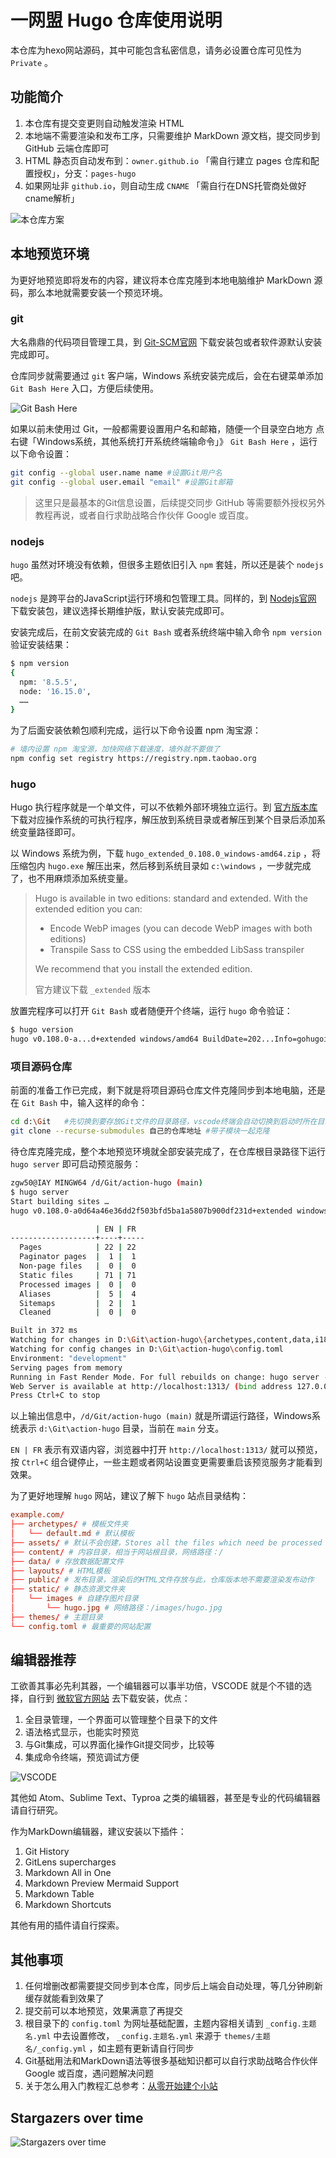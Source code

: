 # 一网盟 Hugo 仓库使用说明
本仓库为hexo网站源码，其中可能包含私密信息，请务必设置仓库可见性为 `Private` 。
## 功能简介
1. 本仓库有提交变更则自动触发渲染 HTML
2. 本地端不需要渲染和发布工序，只需要维护 MarkDown 源文档，提交同步到 GitHub 云端仓库即可
3. HTML 静态页自动发布到：`owner.github.io` 「需自行建立 pages 仓库和配置授权」，分支：`pages-hugo`
4. 如果网址非 `github.io`，则自动生成 `CNAME` 「需自行在DNS托管商处做好cname解析」
   
![本仓库方案](https://cdn.jsdelivr.net/gh/828767/static/images/github_page_free.png)

## 本地预览环境
为更好地预览即将发布的内容，建议将本仓库克隆到本地电脑维护 MarkDown 源码，那么本地就需要安装一个预览环境。

### **git**
大名鼎鼎的代码项目管理工具，到 [Git-SCM官网](https://git-scm.com/downloads) 下载安装包或者软件源默认安装完成即可。

仓库同步就需要通过 `git` 客户端，Windows 系统安装完成后，会在右键菜单添加 `Git Bash Here` 入口，方便后续使用。

![Git Bash Here](https://cdn.jsdelivr.net/gh/828767/static/images/git_menu_gitbashhere.png)

如果以前未使用过 Git，一般都需要设置用户名和邮箱，随便一个目录空白地方 点右键「Windows系统，其他系统打开系统终端输命令」》 `Git Bash Here` ，运行以下命令设置：
```bash
git config --global user.name name #设置Git用户名
git config --global user.email "email" #设置Git邮箱
```
> 这里只是最基本的Git信息设置，后续提交同步 GitHub 等需要额外授权另外教程再说，或者自行求助战略合作伙伴 Google 或百度。


### **nodejs**
`hugo` 虽然对环境没有依赖，但很多主题依旧引入 `npm` 套娃，所以还是装个 `nodejs` 吧。

`nodejs` 是跨平台的JavaScript运行环境和包管理工具。同样的，到 [Nodejs官网](https://nodejs.org/zh-cn/) 下载安装包，建议选择长期维护版，默认安装完成即可。

安装完成后，在前文安装完成的 `Git Bash` 或者系统终端中输入命令 `npm version` 验证安装结果：
```bash
$ npm version
{
  npm: '8.5.5',
  node: '16.15.0',
  ……
}
```

为了后面安装依赖包顺利完成，运行以下命令设置 npm 淘宝源：
```bash
# 墙内设置 npm 淘宝源，加快网络下载速度，墙外就不要做了
npm config set registry https://registry.npm.taobao.org
```

### **hugo**

Hugo 执行程序就是一个单文件，可以不依赖外部环境独立运行。到 [官方版本库](https://github.com/gohugoio/hugo/releases/latest) 下载对应操作系统的可执行程序，解压放到系统目录或者解压到某个目录后添加系统变量路径即可。

以 Windows 系统为例，下载 `hugo_extended_0.108.0_windows-amd64.zip` ，将压缩包内 `hugo.exe` 解压出来，然后移到系统目录如 `c:\windows` ，一步就完成了，也不用麻烦添加系统变量。

> Hugo is available in two editions: standard and extended. With the extended edition you can:
>
> - Encode WebP images (you can decode WebP images with both editions)
> - Transpile Sass to CSS using the embedded LibSass transpiler
>
> We recommend that you install the extended edition.
>
> 官方建议下载 `_extended` 版本

放置完程序可以打开 `Git Bash` 或者随便开个终端，运行 `hugo` 命令验证：
```bash
$ hugo version
hugo v0.108.0-a...d+extended windows/amd64 BuildDate=202...Info=gohugoio
```

### **项目源码仓库**
前面的准备工作已完成，剩下就是将项目源码仓库文件克隆同步到本地电脑，还是在 `Git Bash` 中，输入这样的命令：
```bash
cd d:\Git   #先切换到要存放Git文件的目录路径，vscode终端会自动切换到启动时所在目录
git clone --recurse-submodules 自己的仓库地址 #带子模块一起克隆
```

待仓库克隆完成，整个本地预览环境就全部安装完成了，在仓库根目录路径下运行 `hugo server` 即可启动预览服务：
```bash
zgw50@IAY MINGW64 /d/Git/action-hugo (main)
$ hugo server
Start building sites … 
hugo v0.108.0-a0d64a46e36dd2f503bfd5ba1a5807b900df231d+extended windows/amd64 BuildDate=2022-12-06T13:37:56Z VendorInfo=gohugoio

                   | EN | FR  
-------------------+----+-----
  Pages            | 22 | 22
  Paginator pages  |  1 |  1
  Non-page files   |  0 |  0
  Static files     | 71 | 71
  Processed images |  0 |  0
  Aliases          |  5 |  4
  Sitemaps         |  2 |  1
  Cleaned          |  0 |  0

Built in 372 ms
Watching for changes in D:\Git\action-hugo\{archetypes,content,data,i18n,layouts,static,themes}
Watching for config changes in D:\Git\action-hugo\config.toml
Environment: "development"
Serving pages from memory
Running in Fast Render Mode. For full rebuilds on change: hugo server --disableFastRender
Web Server is available at http://localhost:1313/ (bind address 127.0.0.1)
Press Ctrl+C to stop
```

以上输出信息中，`/d/Git/action-hugo (main)` 就是所谓运行路径，Windows系统表示 `d:\Git\action-hugo` 目录，当前在 `main` 分支。

`EN | FR` 表示有双语内容，浏览器中打开 `http://localhost:1313/` 就可以预览，按 `Ctrl+C` 组合键停止，一些主题或者网站设置变更需要重启该预览服务才能看到效果。

为了更好地理解 `hugo` 网站，建议了解下 `hugo` 站点目录结构：
```toml
example.com/
├── archetypes/ # 模板文件夹
│   └── default.md # 默认模板
├── assets/ # 默认不会创建，Stores all the files which need be processed by Hugo Pipes. Only the files whose .Permalink or .RelPermalink are used will be published to the public directory.
├── content/ # 内容目录，相当于网站根目录，网络路径：/
├── data/ # 存放数据配置文件
├── layouts/ # HTML模板
├── public/ # 发布目录，渲染后的HTML文件存放与此，仓库版本地不需要渲染发布动作
├── static/ # 静态资源文件夹
│   └── images # 自建存图片目录
│       └── hugo.jpg # 网络路径：/images/hugo.jpg
├── themes/ # 主题目录
└── config.toml # 最重要的网站配置
```

## 编辑器推荐
工欲善其事必先利其器，一个编辑器可以事半功倍，VSCODE 就是个不错的选择，自行到 [微软官方网站](https://code.visualstudio.com/download) 去下载安装，优点：
1. 全目录管理，一个界面可以管理整个目录下的文件
2. 语法格式显示，也能实时预览
3. 与Git集成，可以界面化操作Git提交同步，比较等
4. 集成命令终端，预览调试方便
 
![VSCODE](https://cdn.jsdelivr.net/gh/828767/static/images/vscode-hexo.png)

其他如 Atom、Sublime Text、Typroa 之类的编辑器，甚至是专业的代码编辑器请自行研究。

作为MarkDown编辑器，建议安装以下插件：
1. Git History
2. GitLens supercharges
3. Markdown All in One
4. Markdown Preview Mermaid Support
5. Markdown Table
6. Markdown Shortcuts

其他有用的插件请自行探索。

## 其他事项
1. 任何增删改都需要提交同步到本仓库，同步后上端会自动处理，等几分钟刷新缓存就能看到效果了
2. 提交前可以本地预览，效果满意了再提交
3. 根目录下的 `config.toml` 为网址基础配置，主题内容相关请到 `_config.主题名.yml` 中去设置修改， `_config.主题名.yml` 来源于 `themes/主题名/_config.yml` ，如主题有更新请自行同步
4. Git基础用法和MarkDown语法等很多基础知识都可以自行求助战略合作伙伴 Google 或百度，遇问题解决问题
5. 关于怎么用入门教程汇总参考：[从零开始建个小站](https://yiwangmeng.cn/guide-how-to-build-site-0.html)


## Stargazers over time

![Stargazers over time](https://starchart.cc/828767/action-hugo.svg)
